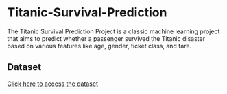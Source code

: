 # Titanic-Survival-Prediction
The Titanic Survival Prediction Project is a classic machine learning project that aims to predict whether a passenger survived the Titanic disaster based on various features like age, gender, ticket class, and fare.
## Dataset
[Click here to access the dataset](https://www.kaggle.com/datasets/brendan45774/test-file)
